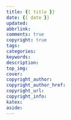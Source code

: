 ```yaml
---
title: {{ title }}
date: {{ date }}
updated:
abbrlink: 
comments: true
copyright: true
tags:
categories:
keywords:
description:
top_img:
cover:
copyright_author:
copyright_author_href:
copyright_url:
copyright_info:
katex:
aside:
---
```

